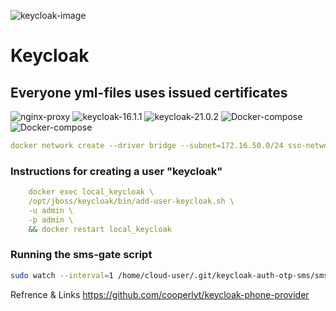 ![keycloak-image](https://repository-images.githubusercontent.com/11125589/bd31cf00-70f4-11e9-9fb2-4f241568e586)
# Keycloak
## Everyone yml-files uses issued certificates

![nginx-proxy](https://img.shields.io/badge/Nginx-proxy-blue)
![keycloak-16.1.1](https://img.shields.io/badge/Keycloak-16.1.1-brightgreen)
![keycloak-21.0.2](https://img.shields.io/badge/Keycloak-20.0.5-orange)
![Docker-compose](https://img.shields.io/badge/Docker-compose-lightgrey)
![Docker-compose](https://img.shields.io/badge/Digi-cert-yellowgreen)

```yml
docker network create --driver bridge --subnet=172.16.50.0/24 sso-network
```
### Instructions for creating a user "keycloak"
    
```yml    
    docker exec local_keycloak \
    /opt/jboss/keycloak/bin/add-user-keycloak.sh \
    -u admin \
    -p admin \
    && docker restart local_keycloak
```

### Running the sms-gate script
```sh
sudo watch --interval=1 /home/cloud-user/.git/keycloak-auth-otp-sms/sms.sh
```
Refrence & Links
https://github.com/cooperlyt/keycloak-phone-provider
